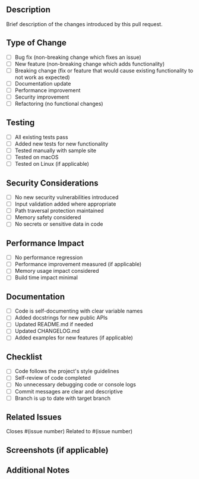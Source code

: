 ## Description

Brief description of the changes introduced by this pull request.

## Type of Change

- [ ] Bug fix (non-breaking change which fixes an issue)
- [ ] New feature (non-breaking change which adds functionality)
- [ ] Breaking change (fix or feature that would cause existing functionality to not work as expected)
- [ ] Documentation update
- [ ] Performance improvement
- [ ] Security improvement
- [ ] Refactoring (no functional changes)

## Testing

- [ ] All existing tests pass
- [ ] Added new tests for new functionality
- [ ] Tested manually with sample site
- [ ] Tested on macOS
- [ ] Tested on Linux (if applicable)

## Security Considerations

- [ ] No new security vulnerabilities introduced
- [ ] Input validation added where appropriate
- [ ] Path traversal protection maintained
- [ ] Memory safety considered
- [ ] No secrets or sensitive data in code

## Performance Impact

- [ ] No performance regression
- [ ] Performance improvement measured (if applicable)
- [ ] Memory usage impact considered
- [ ] Build time impact minimal

## Documentation

- [ ] Code is self-documenting with clear variable names
- [ ] Added docstrings for new public APIs
- [ ] Updated README.md if needed
- [ ] Updated CHANGELOG.md
- [ ] Added examples for new features (if applicable)

## Checklist

- [ ] Code follows the project's style guidelines
- [ ] Self-review of code completed
- [ ] No unnecessary debugging code or console logs
- [ ] Commit messages are clear and descriptive
- [ ] Branch is up to date with target branch

## Related Issues

Closes #(issue number)
Related to #(issue number)

## Screenshots (if applicable)

<!-- Add screenshots for UI changes or visual improvements -->

## Additional Notes

<!-- Any additional information, considerations, or context for reviewers -->